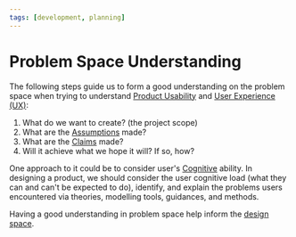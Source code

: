 ```yaml
---
tags: [development, planning]
---
```


# Problem Space Understanding

The following steps guide us to form a good understanding on the problem space
when trying to understand [Product Usability](202303242139.md) and [User Experience (UX)](202303242126.md):
1. What do we want to create? (the project scope)
2. What are the [Assumptions](202304152134.md) made?
3. What are the [Claims](202304152136.md) made?
4. Will it achieve what we hope it will? If so, how?

One approach to it could be to consider user's [Cognitive](202304291456.md)
ability. In designing a product, we should consider the user cognitive load
(what they can and can't be expected to do), identify, and explain the problems
users encountered via theories, modelling tools, guidances, and methods.

Having a good understanding in problem space help inform the [design space](202304152141.md).
